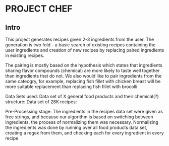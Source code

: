 # PROJECT CHEF

## Intro
This project generates recipes given 2-3 ingredients from the user. The generation is two fold - a basic search of existing recipes containing the user ingredients and creation of new recipes by replacing paired ingredients in existing recipes.

The pairing is mostly based on the hypothesis which states that ingredients sharing flavor compounds (chemical) are more likely to taste well together than ingredients that do not.
We also would like to pair ingredients from the same cateogry, for example, replacing fish fillet with chicken breast will be more suitable replacement than replacing fish fillet with brocolli.


Data Sets used:
Data set of X general food products and their chemical(?) structure:
Data set of 28K recipes:

Pre-Processing stage:
The ingredients in the recipes data set were given as free strings, and because our algorithm is based on switching
between ingredients, the process of normalizing them was necessary.
Normalizing the ingredients was done by running over all food products data set, creating a regex from them, and
checking each for every ingredient in every recipe